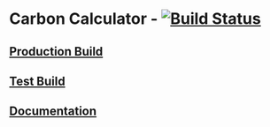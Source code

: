 # Carbon Calculator - [![Build Status](https://travis-ci.org/OSU-Sustainability-Office/osu_carbon_calculator_update_project.svg?branch=VueJS-Migration)](https://travis-ci.org/OSU-Sustainability-Office/osu_carbon_calculator_update_project)

## [Production Build](https://myco2.sustainability.oregonstate.edu)

## [Test Build](http://carbon-calculator.s3-website-us-west-2.amazonaws.com)

## [Documentation](https://osusustainability.gitbook.io/energy-dashboard/frontend-documentation#carbon-calculator)
